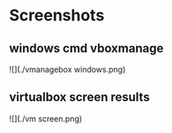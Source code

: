 # Screenshots

## windows cmd vboxmanage
![](./vmanagebox windows.png)

## virtualbox screen results
![](./vm screen.png)

